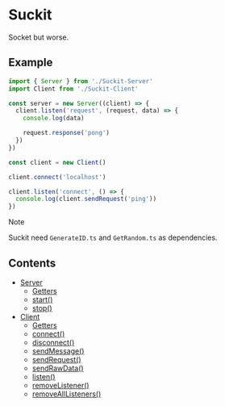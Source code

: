 # Suckit
Socket but worse.

## Example
```ts
import { Server } from './Suckit-Server'
import Client from './Suckit-Client'

const server = new Server((client) => {
  client.listen('request', (request, data) => {
    console.log(data)

    request.response('pong')
  })
})

const client = new Client()

client.connect('localhost')

client.listen('connect', () => {
  console.log(client.sendRequest('ping'))
})
```

> [!Note]
> Suckit need `GenerateID.ts` and `GetRandom.ts` as dependencies.

## Contents
* [Server](#server)
  * [Getters](#getters)
  * [start()](#start)
  * [stop()](#stop)
* [Client](#client)
  * [Getters](#getters-1)
  * [connect()](#connect)
  * [disconnect()](#disconnect)
  * [sendMessage()](#sendmessage)
  * [sendRequest()](#sendrequest)
  * [sendRawData()](#sendrawdata)
  * [listen()](#listen)
  * [removeListener()](#removelistener)
  * [removeAllListeners()](#removealllisteners)
